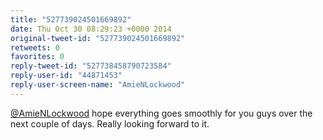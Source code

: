 ```yaml
---
title: "527739024501669892"
date: Thu Oct 30 08:29:23 +0000 2014
original-tweet-id: "527739024501669892"
retweets: 0
favorites: 0
reply-tweet-id: "527738458790723584"
reply-user-id: "44871453"
reply-user-screen-name: "AmieNLockwood"
---
```

<a href="https://twitter.com/AmieNLockwood">@AmieNLockwood</a> hope everything goes smoothly for you guys over the next couple of days. Really looking forward to it.
